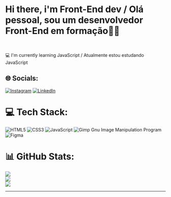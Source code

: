 
<h1>Hi there, i'm Front-End dev / Olá pessoal, sou um desenvolvedor Front-End em formação🤚🏻</h1>
<br>

💻 I'm currently learning JavaScript / Atualmente estou estudando JavaScript

## 🌐 Socials:
[![Instagram](https://img.shields.io/badge/Instagram-%23E4405F.svg?logo=Instagram&logoColor=white)](https://instagram.com/_ismaelcezar) [![LinkedIn](https://img.shields.io/badge/LinkedIn-%230077B5.svg?logo=linkedin&logoColor=white)](https://linkedin.com/in/IsmaelCezar) 

# 💻 Tech Stack:
![HTML5](https://img.shields.io/badge/html5-%23E34F26.svg?style=flat&logo=html5&logoColor=white) 
![CSS3](https://img.shields.io/badge/css3-%231572B6.svg?style=flat&logo=css3&logoColor=white) 
![JavaScript](https://img.shields.io/badge/javascript-%23323330.svg?style=flat&logo=javascript&logoColor=%23F7DF1E) ![Gimp Gnu Image Manipulation Program](https://img.shields.io/badge/Gimp-657D8B?style=flat&logo=gimp&logoColor=FFFFFF) 	![Figma](https://img.shields.io/badge/figma-%23F24E1E.svg?style=flat&logo=figma&logoColor=white)
# 📊 GitHub Stats:
![](https://github-readme-stats.vercel.app/api?username=ismaelczar&theme=dark&hide_border=false&include_all_commits=false&count_private=false)<br/>
![](https://github-readme-streak-stats.herokuapp.com/?user=ismaelczar&theme=dark&hide_border=false)<br/>
![](https://github-readme-stats.vercel.app/api/top-langs/?username=ismaelczar&theme=dark&hide_border=false&include_all_commits=false&count_private=false&layout=compact)

---
<!-- Proudly created with GPRM ( https://gprm.itsvg.in ) -->
